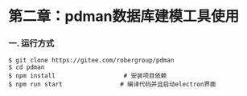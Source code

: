 # 第二章：pdman数据库建模工具使用

### 一. 运行方式
```shell
$ git clone https://gitee.com/robergroup/pdman
$ cd pdman
$ npm install                   # 安装项目依赖
$ npm run start                # 编译代码并且启动electron界面
```

<comment/>
